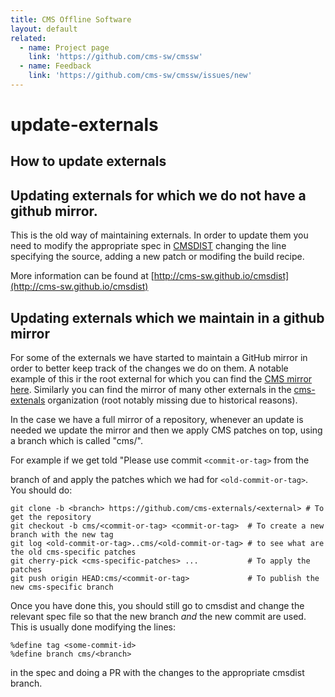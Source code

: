 ```yaml
---
title: CMS Offline Software
layout: default
related:
  - name: Project page
    link: 'https://github.com/cms-sw/cmssw'
  - name: Feedback
    link: 'https://github.com/cms-sw/cmssw/issues/new'
---
```


# update-externals

## How to update externals

## Updating externals for which we do not have a github mirror.

This is the old way of maintaining externals. In order to update them you need to modify the appropriate spec in [CMSDIST](https://github.com/cms-sw/cmsdist) changing the line specifying the source, adding a new patch or modifing the build recipe.

More information can be found at [http://cms-sw.github.io/cmsdist](http://cms-sw.github.io/cmsdist)

## Updating externals which we maintain in a github mirror

For some of the externals we have started to maintain a GitHub mirror in order to better keep track of the changes we do on them. A notable example of this ir the root external for which you can find the [CMS mirror here](https://github.com/cms-sw/root). Similarly you can find the mirror of many other externals in the [cms-extenals](https://github.com/cms-externals) organization \(root notably missing due to historical reasons\).

In the case we have a full mirror of a repository, whenever an update is needed we update the mirror and then we apply CMS patches on top, using a branch which is called "cms/".

For example if we get told "Please use commit `<commit-or-tag>` from the

 branch of  and apply the patches which we had for `<old-commit-or-tag>`. You should do:

```text
git clone -b <branch> https://github.com/cms-externals/<external> # To get the repository
git checkout -b cms/<commit-or-tag> <commit-or-tag>  # To create a new branch with the new tag
git log <old-commit-or-tag>..cms/<old-commit-or-tag> # to see what are the old cms-specific patches
git cherry-pick <cms-specific-patches> ...           # To apply the patches
git push origin HEAD:cms/<commit-or-tag>             # To publish the new cms-specific branch
```

Once you have done this, you should still go to cmsdist and change the relevant spec file so that the new branch _and_ the new commit are used. This is usually done modifying the lines:

```text
%define tag <some-commit-id>
%define branch cms/<branch>
```

in the spec and doing a PR with the changes to the appropriate cmsdist branch.

